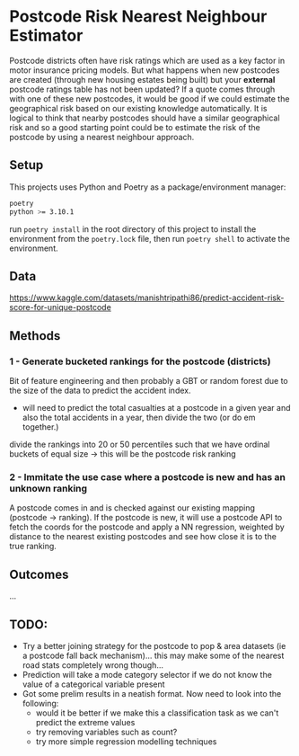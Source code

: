 # Postcode Risk Nearest Neighbour Estimator

Postcode districts often have risk ratings which are used as a key factor in motor insurance pricing models.  But what happens when new postcodes are created (through new housing estates being built) but your **external** postcode ratings table has not been updated?  If a quote comes through with one of these new postcodes, it would be good if we could estimate the geographical risk based on our existing knowledge automatically.  It is logical to think that nearby postcodes should have a similar geographical risk and so a good starting point could be to estimate the risk of the postcode by using a nearest neighbour approach.

## Setup

This projects uses Python and Poetry as a package/environment manager:

```bash
poetry
python >= 3.10.1
```

run `poetry install` in the root directory of this project to install the environment from the `poetry.lock` file, then run `poetry shell` to activate the environment.

## Data

https://www.kaggle.com/datasets/manishtripathi86/predict-accident-risk-score-for-unique-postcode

## Methods

### 1 - Generate bucketed rankings for the postcode (districts)

Bit of feature engineering and then probably a GBT or random forest due to the size of the data to predict the accident index.

- will need to predict the total casualties at a postcode in a given year and also the total accidents in a year, then divide the two (or do em together.)

divide the rankings into 20 or 50 percentiles such that we have ordinal buckets of equal size -> this will be the postcode risk ranking

### 2 - Immitate the use case where a postcode is new and has an unknown ranking

A postcode comes in and is checked against our existing mapping (postcode -> ranking).  If the postcode is new, it will use a postcode API to fetch the coords for the postcode and apply a NN regression, weighted by distance to the nearest existing postcodes and see how close it is to the true ranking.


## Outcomes

...

## TODO:

- Try a better joining strategy for the postcode to pop & area datasets (ie a postcode fall back mechanism)... this may make some of the nearest road stats completely wrong though...
- Prediction will take a mode category selector if we do not know the value of a categorical variable present
- Got some prelim results in a neatish format.  Now need to look into the following:
    - would it be better if we make this a classification task as we can't predict the extreme values
    - try removing variables such as count?
    - try more simple regression modelling techniques